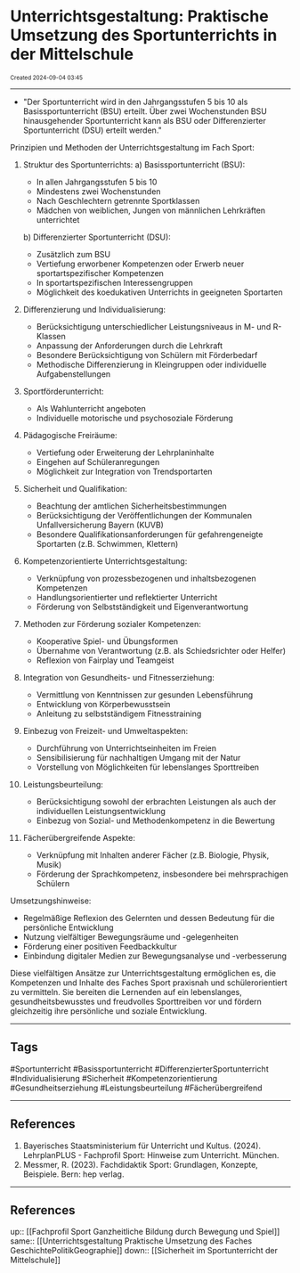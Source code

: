 # Unterrichtsgestaltung: Praktische Umsetzung des Sportunterrichts in der Mittelschule
<span style="font-size:10;"> Created 2024-09-04 03:45 </span>

---
* "Der Sportunterricht wird in den Jahrgangsstufen 5 bis 10 als Basissportunterricht (BSU) erteilt. Über zwei Wochenstunden BSU hinausgehender Sportunterricht kann als BSU oder Differenzierter Sportunterricht (DSU) erteilt werden."

Prinzipien und Methoden der Unterrichtsgestaltung im Fach Sport:

1. Struktur des Sportunterrichts:
   a) Basissportunterricht (BSU):
      - In allen Jahrgangsstufen 5 bis 10
      - Mindestens zwei Wochenstunden
      - Nach Geschlechtern getrennte Sportklassen
      - Mädchen von weiblichen, Jungen von männlichen Lehrkräften unterrichtet
   
   b) Differenzierter Sportunterricht (DSU):
      - Zusätzlich zum BSU
      - Vertiefung erworbener Kompetenzen oder Erwerb neuer sportartspezifischer Kompetenzen
      - In sportartspezifischen Interessengruppen
      - Möglichkeit des koedukativen Unterrichts in geeigneten Sportarten

2. Differenzierung und Individualisierung:
   - Berücksichtigung unterschiedlicher Leistungsniveaus in M- und R-Klassen
   - Anpassung der Anforderungen durch die Lehrkraft
   - Besondere Berücksichtigung von Schülern mit Förderbedarf
   - Methodische Differenzierung in Kleingruppen oder individuelle Aufgabenstellungen

3. Sportförderunterricht:
   - Als Wahlunterricht angeboten
   - Individuelle motorische und psychosoziale Förderung

4. Pädagogische Freiräume:
   - Vertiefung oder Erweiterung der Lehrplaninhalte
   - Eingehen auf Schüleranregungen
   - Möglichkeit zur Integration von Trendsportarten

5. Sicherheit und Qualifikation:
   - Beachtung der amtlichen Sicherheitsbestimmungen
   - Berücksichtigung der Veröffentlichungen der Kommunalen Unfallversicherung Bayern (KUVB)
   - Besondere Qualifikationsanforderungen für gefahrengeneigte Sportarten (z.B. Schwimmen, Klettern)

6. Kompetenzorientierte Unterrichtsgestaltung:
   - Verknüpfung von prozessbezogenen und inhaltsbezogenen Kompetenzen
   - Handlungsorientierter und reflektierter Unterricht
   - Förderung von Selbstständigkeit und Eigenverantwortung

7. Methoden zur Förderung sozialer Kompetenzen:
   - Kooperative Spiel- und Übungsformen
   - Übernahme von Verantwortung (z.B. als Schiedsrichter oder Helfer)
   - Reflexion von Fairplay und Teamgeist

8. Integration von Gesundheits- und Fitnesserziehung:
   - Vermittlung von Kenntnissen zur gesunden Lebensführung
   - Entwicklung von Körperbewusstsein
   - Anleitung zu selbstständigem Fitnesstraining

9. Einbezug von Freizeit- und Umweltaspekten:
   - Durchführung von Unterrichtseinheiten im Freien
   - Sensibilisierung für nachhaltigen Umgang mit der Natur
   - Vorstellung von Möglichkeiten für lebenslanges Sporttreiben

10. Leistungsbeurteilung:
    - Berücksichtigung sowohl der erbrachten Leistungen als auch der individuellen Leistungsentwicklung
    - Einbezug von Sozial- und Methodenkompetenz in die Bewertung

11. Fächerübergreifende Aspekte:
    - Verknüpfung mit Inhalten anderer Fächer (z.B. Biologie, Physik, Musik)
    - Förderung der Sprachkompetenz, insbesondere bei mehrsprachigen Schülern

Umsetzungshinweise:
- Regelmäßige Reflexion des Gelernten und dessen Bedeutung für die persönliche Entwicklung
- Nutzung vielfältiger Bewegungsräume und -gelegenheiten
- Förderung einer positiven Feedbackkultur
- Einbindung digitaler Medien zur Bewegungsanalyse und -verbesserung

Diese vielfältigen Ansätze zur Unterrichtsgestaltung ermöglichen es, die Kompetenzen und Inhalte des Faches Sport praxisnah und schülerorientiert zu vermitteln. Sie bereiten die Lernenden auf ein lebenslanges, gesundheitsbewusstes und freudvolles Sporttreiben vor und fördern gleichzeitig ihre persönliche und soziale Entwicklung.

---
## Tags
#Sportunterricht #Basissportunterricht #DifferenzierterSportunterricht #Individualisierung #Sicherheit #Kompetenzorientierung #Gesundheitserziehung #Leistungsbeurteilung #Fächerübergreifend

---
## References
1. Bayerisches Staatsministerium für Unterricht und Kultus. (2024). LehrplanPLUS - Fachprofil Sport: Hinweise zum Unterricht. München.
2. Messmer, R. (2023). Fachdidaktik Sport: Grundlagen, Konzepte, Beispiele. Bern: hep verlag.

---
## References
up:: [[Fachprofil Sport Ganzheitliche Bildung durch Bewegung und Spiel]]
same:: [[Unterrichtsgestaltung Praktische Umsetzung des Faches GeschichtePolitikGeographie]]
down:: [[Sicherheit im Sportunterricht der Mittelschule]]